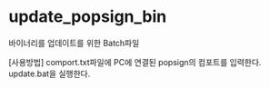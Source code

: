 # update_popsign_bin

바이너리를 업데이트를 위한 Batch파일

[사용방법]
comport.txt파일에 PC에 연결된 popsign의 컴포트를 입력한다.
update.bat을 실행한다.